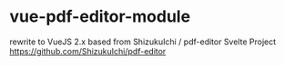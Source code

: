 # vue-pdf-editor-module

rewrite to VueJS 2.x based from  ShizukuIchi / pdf-editor Svelte Project
 https://github.com/ShizukuIchi/pdf-editor
